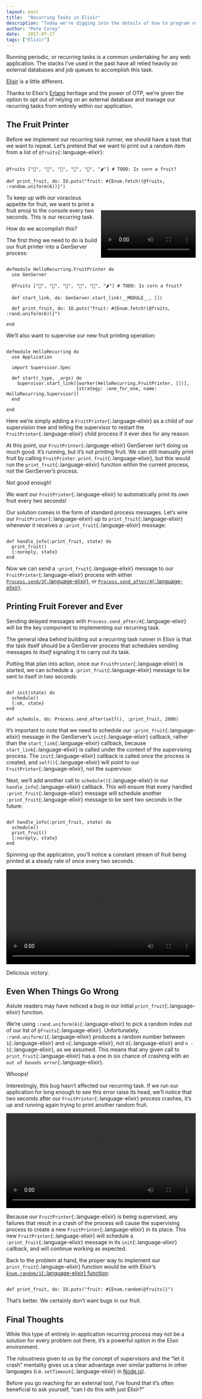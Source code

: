```yaml
---
layout: post
title:  "Recurring Tasks in Elixir"
description: "Today we're digging into the details of how to program recurring tasks in Elixir using GenServers. Behold the Fruit Printer 🍉."
author: "Pete Corey"
date:   2017-07-17
tags: ["Elixir"]
---
```


Running periodic, or recurring tasks is a common undertaking for any web application. The stacks I’ve used in the past have all relied heavily on external databases and job queues to accomplish this task.

[Elixir](https://elixir-lang.org/) is a little different.

Thanks to Elixir’s [Erlang](https://www.erlang.org/) heritage and the power of OTP, we’re given the option to opt out of relying on an external database and manage our recurring tasks from entirely within our application.

## The Fruit Printer

Before we implement our recurring task runner, we should have a task that we want to repeat. Let’s pretend that we want to print out a random item from a list of `@fruits`{:.language-elixir}:

<pre class='language-elixir'><code class='language-elixir'>
@fruits ["🍉", "🍊", "🌽", "🍒", "🍇", "🌶"] # TODO: Is corn a fruit?

def print_fruit, do: IO.puts("fruit: #{Enum.fetch!(@fruits, :random.uniform(6))}")
</code></pre>

<video width="50%" style="margin-top: 3em; float: right;" src="https://s3-us-west-1.amazonaws.com/www.east5th.co/static/print_fruit.webm" autoplay loop controls></video>

To keep up with our voracious appetite for fruit, we want to print a fruit emoji to the console every two seconds. This is our recurring task.

How do we accomplish this?

The first thing we need to do is build our fruit printer into a GenServer process:

<pre class='language-elixir'><code class='language-elixir'>
defmodule HelloRecurring.FruitPrinter do
  use GenServer

  @fruits ["🍉", "🍊", "🌽", "🍒", "🍇", "🌶"] # TODO: Is corn a fruit?

  def start_link, do: GenServer.start_link(__MODULE__, [])

  def print_fruit, do: IO.puts("fruit: #{Enum.fetch!(@fruits, :rand.uniform(6))}")

end
</code></pre>

We’ll also want to supervise our new fruit printing operation:

<pre class='language-elixir'><code class='language-elixir'>
defmodule HelloRecurring do
  use Application

  import Supervisor.Spec

  def start(_type, _args) do
    Supervisor.start_link([worker(HelloRecurring.FruitPrinter, [])],
                          [strategy: :one_for_one, name: HelloRecurring.Supervisor])
  end

end
</code></pre>

Here we’re simply adding a `FruitPrinter`{:.language-elixir} as a child of our supervision tree and telling the supervisor to restart the `FruitPrinter`{:.language-elixir} child process if it ever dies for any reason.

At this point, our `FruitPrinter`{:.language-elixir} GenServer isn’t doing us much good. It’s running, but it’s not printing fruit. We can still manually print fruit by calling `FruitPrinter.print_fruit`{:.language-elixir}, but this would run the `print_fruit`{:.language-elixir} function within the current process, not the GenServer’s process.

Not good enough!

We want our `FruitPrinter`{:.language-elixir} to automatically print its own fruit every two seconds!

Our solution comes in the form of standard process messages. Let’s wire our `FruitPrinter`{:.language-elixir} up to `print_fruit`{:.language-elixir} whenever it receives a `:print_fruit`{:.language-elixir} message:

<pre class='language-elixir'><code class='language-elixir'>
def handle_info(:print_fruit, state) do
  print_fruit()
  {:noreply, state}
end
</code></pre>

Now we can send a `:print_fruit`{:.language-elixir} message to our `FruitPrinter`{:.language-elixir} process with either [`Process.send/3`{:.language-elixir}](https://hexdocs.pm/elixir/Process.html#send/3), or [`Process.send_after/4`{:.language-elixir}](https://hexdocs.pm/elixir/Process.html#send_after/4).

## Printing Fruit Forever and Ever

Sending delayed messages with `Process.send_after/4`{:.language-elixir} will be the key component to implementing our recurring task.

The general idea behind building out a recurring task runner in Elixir is that the task itself should be a GenServer process that schedules sending messages _to itself_ signaling it to carry out its task.

Putting that plan into action, once our `FruitPrinter`{:.language-elixir} is started, we can schedule a `:print_fruit`{:.language-elixir} message to be sent to itself in two seconds:

<pre class='language-elixir'><code class='language-elixir'>
def init(state) do
  schedule()
  {:ok, state}
end

def schedule, do: Process.send_after(self(), :print_fruit, 2000)
</code></pre>

It’s important to note that we need to schedule our `:print_fruit`{:.language-elixir} message in the GenServer’s `init`{:.language-elixir} callback, rather than the `start_link`{:.language-elixir} callback, because `start_link`{:.language-elixir} is called under the context of the supervising process. The `init`{:.language-elixir} callback is called once the process is created, and `self()`{:.language-elixir} will point to our `FruitPrinter`{:.language-elixir}, not the supervisor.

Next, we’ll add another call to `schedule()`{:.language-elixir} in our `handle_info`{:.language-elixir} callback. This will ensure that every handled `:print_fruit`{:.language-elixir} message will schedule another `:print_fruit`{:.language-elixir} message to be sent two seconds in the future:

<pre class='language-elixir'><code class='language-elixir'>
def handle_info(:print_fruit, state) do
  schedule()
  print_fruit()
  {:noreply, state}
end
</code></pre>

Spinning up the application, you’ll notice a constant stream of fruit being printed at a steady rate of once every two seconds.

<video width="100%" style="" src="https://s3-us-west-1.amazonaws.com/www.east5th.co/static/fruit_printer.webm" autoplay loop controls></video>

Delicious victory.

## Even When Things Go Wrong

Astute readers may have noticed a bug in our initial `print_fruit`{:.language-elixir} function.

We’re using `:rand.uniform(6)`{:.language-elixir} to pick a random index out of our list of `@fruits`{:.language-elixir}. Unfortunately, `:rand.uniform/1`{:.language-elixir} produces a random number between `1`{:.language-elixir} and `n`{:.language-elixir}, not `0`{:.language-elixir} and `n - 1`{:.language-elixir}, as we assumed. This means that any given call to `print_fruit`{:.language-elixir} has a one in six chance of crashing with an `out of bounds error`{:.language-elixir}.

Whoops!

Interestingly, this bug hasn’t affected our recurring task. If we run our application for long enough to see this error raise its head, we’ll notice that two seconds after our `FruitPrinter`{:.language-elixir} process crashes, it’s up and running again trying to print another random fruit.

<video width="100%" style="" src="https://s3-us-west-1.amazonaws.com/www.east5th.co/static/fruit_problems.webm" autoplay loop controls></video>

Because our `FruitPrinter`{:.language-elixir} is being supervised, any failures that result in a crash of the process will cause the supervising process to create a new `FruitPrinter`{:.language-elixir} in its place. This new `FruitPrinter`{:.language-elixir} will schedule a `:print_fruit`{:.language-elixir} message in its `init`{:.language-elixir} callback, and will continue working as expected.

Back to the problem at hand, the proper way to implement our `print_fruit`{:.language-elixir} function would be with Elixir’s [`Enum.random/1`{:.language-elixir} function](https://hexdocs.pm/elixir/Enum.html#random/1):

<pre class='language-elixir'><code class='language-elixir'>
def print_fruit, do: IO.puts("fruit: #{Enum.random(@fruits)}")
</code></pre>

That’s better. We certainly don’t want bugs in our fruit.

## Final Thoughts

While this type of entirely in-application recurring process may not be a solution for every problem out there, it’s a powerful option in the Elixir environment.

The robustness given to us by the concept of supervisors and the “let it crash” mentality gives us a clear advantage over similar patterns in other languages (i.e. `setTimeout`{:.language-elixir} in [Node.js](https://nodejs.org/en/)).

Before you go reaching for an external tool, I’ve found that it’s often beneficial to ask yourself, “can I do this with just Elixir?”

